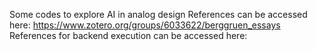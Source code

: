 Some codes to explore AI in analog design
References can be accessed here: https://www.zotero.org/groups/6033622/berggruen_essays
References for backend execution can be accessed here: 
